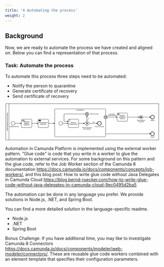 ```yaml
---
title: '4 Automating the process'
weight: 2
---
```


## Background

Now, we are ready to automate the process we have created and aligned on. Below you can find a representation of that process.

### Task: Automate the process

To automate this process three steps need to be automated:

* Notify the person to quarantine
* Generate certificate of recovery
* Send certificate of recovery

![Image alt](HZV_Process.png)

Automation in Camunda Platform is implemented using the external worker pattern. "Glue code" is code that you write in a worker to glue the automation to external services. For some background on this pattern and the glue code, refer to the Job Worker section of the Camunda 8 documentation https://docs.camunda.io/docs/components/concepts/job-workers/, and this blog post: How to write glue code without Java Delegates in Camunda Cloud https://blog.bernd-ruecker.com/how-to-write-glue-code-without-java-delegates-in-camunda-cloud-9ec0495d2ba5 

The automation can be done in any language you prefer. We provide solutions in Node.js, .NET, and Spring Boot.

You can find a more detailed solution in the language-specific readme.

* Node.js
* .NET
* Spring Boot

Bonus Challenge: If you have additional time, you may like to investigate Camunda 8 Connectors https://docs.camunda.io/docs/components/modeler/web-modeler/connectors/. These are reusable glue code workers combined with an element template that specifies their configuration parameters.